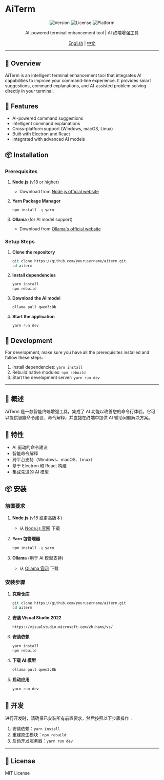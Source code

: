 # AiTerm

<div align="center">

![Version](https://img.shields.io/badge/version-0.0.0-blue.svg)
![License](https://img.shields.io/badge/license-MIT-green.svg)
![Platform](https://img.shields.io/badge/platform-Windows%20%7C%20macOS%20%7C%20Linux-lightgrey.svg)

AI-powered terminal enhancement tool | AI 终端增强工具

[English](#english) | [中文](#中文)

</div>

---

<a id="english"></a>
## 🌟 Overview

AiTerm is an intelligent terminal enhancement tool that integrates AI capabilities to improve your command-line experience. It provides smart suggestions, command explanations, and AI-assisted problem solving directly in your terminal.

## 🚀 Features

- AI-powered command suggestions
- Intelligent command explanations
- Cross-platform support (Windows, macOS, Linux)
- Built with Electron and React
- Integrated with advanced AI models

## 📦 Installation

### Prerequisites

1. **Node.js** (v18 or higher)
   - Download from [Node.js official website](https://nodejs.org/)

2. **Yarn Package Manager**
   ```bash
   npm install -g yarn
   ```

3. **Ollama** (for AI model support)
   - Download from [Ollama's official website](https://ollama.com/download)

### Setup Steps

1. **Clone the repository**
   ```bash
   git clone https://github.com/yourusername/aiterm.git
   cd aiterm
   ```

2. **Install dependencies**
   ```bash
   yarn install
   npm rebuild
   ```

3. **Download the AI model**
   ```bash
   ollama pull qwen3:8b
   ```

4. **Start the application**
   ```bash
   yarn run dev
   ```

## 🔧 Development

For development, make sure you have all the prerequisites installed and follow these steps:

1. Install dependencies: `yarn install`
2. Rebuild native modules: `npm rebuild`
3. Start the development server: `yarn run dev`

---

<a id="中文"></a>
## 🌟 概述

AiTerm 是一款智能终端增强工具，集成了 AI 功能以改善您的命令行体验。它可以提供智能命令建议、命令解释，并直接在终端中提供 AI 辅助问题解决方案。

## 🚀 特性

- AI 驱动的命令建议
- 智能命令解释
- 跨平台支持（Windows、macOS、Linux）
- 基于 Electron 和 React 构建
- 集成先进的 AI 模型

## 📦 安装

### 前置要求

1. **Node.js** (v18 或更高版本)
   - 从 [Node.js 官网](https://nodejs.org/) 下载

2. **Yarn 包管理器**
   ```bash
   npm install -g yarn
   ```

3. **Ollama** (用于 AI 模型支持)
   - 从 [Ollama 官网](https://ollama.com/download) 下载

### 安装步骤

1. **克隆仓库**
   ```bash
   git clone https://github.com/yourusername/aiterm.git
   cd aiterm
   ```

2. **安装 Visual Studio 2022**
   ```
   https://visualstudio.microsoft.com/zh-hans/vs/
   ```

3. **安装依赖**
   ```bash
   yarn install
   npm rebuild
   ```

4. **下载 AI 模型**
   ```bash
   ollama pull qwen3:8b
   ```

5. **启动应用**
   ```bash
   yarn run dev
   ```

## 🔧 开发

进行开发时，请确保已安装所有前置要求，然后按照以下步骤操作：

1. 安装依赖：`yarn install`
2. 重建原生模块：`npm rebuild`
3. 启动开发服务器：`yarn run dev`

---

## 📝 License

MIT License
